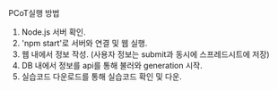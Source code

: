 P C o T 실행 방법

1. Node.js 서버 확인.
2. 'npm start'로 서버와 연결 및 웹 실행.
3. 웹 내에서 정보 작성. (사용자 정보는 submit과 동시에 스프레드시트에 저장)
4. DB 내에서 정보를 api를 통해 불러와 generation 시작.
5. 실습코드 다운로드를 통해 실습코드 확인 및 다운.

